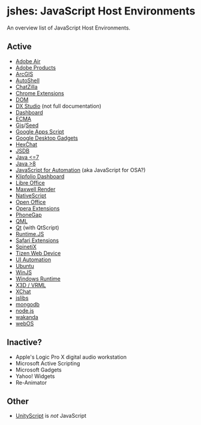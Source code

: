 jshes: JavaScript Host Environments
=====
An overview list of JavaScript Host Environments.

## Active
- [Adobe Air](http://help.adobe.com/en_US/air/html/dev/index.html)
- [Adobe Products](http://www.adobe.com/devnet/scripting.html)
- [ArcGIS](https://developers.arcgis.com/javascript/jsapi/)
- [AutoShell](https://support.ca.com/cadocs/0/CA%20Virtual%20Assurance%20for%20Infrastructure%20Managers%2012%208%20SP02-ENU/Bookshelf_Files/HTML/UIHelp/index.htm?toc.htm?854496.html)
- [ChatZilla](http://chatzilla.hacksrus.com/developers/api/)
- [Chrome Extensions](https://developer.chrome.com/extensions/api_index)
- [DOM](http://www.w3.org/DOM/)
- [DX Studio](http://www.dxstudio.com/wiki.aspx?n=Javascript+Functions) (not full documentation)
- [Dashboard](https://developer.apple.com/library/mac/documentation/AppleApplications/Reference/Dashboard_Ref/DashboardRef/DashboardRef.html)
- [ECMA](http://www.ecma-international.org/publications/files/ECMA-ST/Ecma-262.pdf)
- [Gjs](https://wiki.gnome.org/action/show/Projects/Gjs)/[Seed](https://wiki.gnome.org/action/show/Projects/Seed)
- [Google Apps Script](https://developers.google.com/apps-script/)
- [Google Desktop Gadgets](https://developers.google.com/gadgets/docs/reference/)
- [HexChat](http://hexchat.readthedocs.org/en/latest/script_javascript.html)
- [JSDB](http://www.jsdb.org/reference.html)
- [Java <=7](https://developer.mozilla.org/en-US/docs/Mozilla/Projects/Rhino/Scripting_Java)
- [Java >8](http://docs.oracle.com/javase/8/docs/technotes/guides/scripting/prog_guide/javascript.html#CIHFFHED)
- [JavaScript for Automation](https://developer.apple.com/library/prerelease/mac/releasenotes/InterapplicationCommunication/RN-JavaScriptForAutomation/index.html) <pre-release> (aka JavaScript for OSA?)
- [Klipfolio Dashboard](http://developer.klipfolio.com/api/)
- [Libre Office](http://api.libreoffice.org/)
- [Maxwell Render](http://support.nextlimit.com/display/maxwelldocs/Scripting)
- [NativeScript](http://www.telerik.com/nativescript)
- [Open Office](http://www.openoffice.org/api/)
- [Opera Extensions](http://dev.opera.com/extensions/)
- [PhoneGap](http://phonegap.com/)
- [QML](http://qt-project.org/doc/qt-5/qtqml-javascript-hostenvironment.html)
- [Qt](http://qt-project.org/doc/qt-5/qtscript-index.html) (with QtScript)
- [Runtime.JS](http://runtimejs.org/)
- [Safari Extensions](https://developer.apple.com/library/safari/documentation/UserExperience/Reference/SafariExtensionsReference/_index.html)
- [SpinetiX](http://support.spinetix.com/wiki/JavaScript)
- [Tizen Web Device](https://developer.tizen.org/dev-guide/2.2.1/org.tizen.web.device.apireference/index.html)
- [UI Automation](https://developer.apple.com/library/ios/documentation/DeveloperTools/Reference/UIAutomationRef/_index.html)
- [Ubuntu](http://developer.ubuntu.com/api/html5/current/)
- [WinJS](http://msdn.microsoft.com/en-us/library/windows/apps/br229773.aspx)
- [Windows Runtime](http://msdn.microsoft.com/en-us/library/windows/apps/br211377.aspx)
- [X3D / VRML](http://www.web3d.org/x3d/specifications/vrml/ISO-IEC-14772-VRML97/part1/javascript.html)
- [XChat](https://unborn.ludost.net/xcdscript/)
- [jslibs](https://code.google.com/p/jslibs/wiki/JSLibs)
- [mongodb](http://api.mongodb.org/js/current/)
- [node.js](http://nodejs.org/api)
- [wakanda](http://doc.wakanda.org/home2.en.html)
- [webOS](https://developer.palm.com/content/api/reference/javascript-libraries.html)

## Inactive?
- Apple's Logic Pro X digital audio workstation
- Microsoft Active Scripting
- Microsoft Gadgets
- Yahoo! Widgets
- Re-Animator

## Other
- [UnityScript](http://docs.unity3d.com/ScriptReference/) is *not* JavaScript
